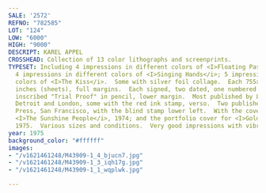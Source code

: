 ```yaml
---
SALE: '2572'
REFNO: "782585"
LOT: "124"
LOW: "6000"
HIGH: "9000"
DESCRIPT: KAREL APPEL
CROSSHEAD: Collection of 13 color lithographs and screenprints.
TYPESET: Including 4 impressions in different colors of <I>Floating Passion Flower</i>;
  4 impressions in different colors of <I>Singing Hands</i>; 5 impressions in different
  colors of <I>The Kiss</i>.  Some with silver foil collage.  Each 755x1040 mm; 29¾x41
  inches (sheets), full margins.  Each signed, two dated, one numbered 3/60 and one
  inscribed "Trial Proof" in pencil, lower margin.  Most published by London Arts,
  Detroit and London, some with the red ink stamp, verso.  Two published by Editions
  Press, San Francisco, with the blind stamp lower left.  With the cover sheet for
  <I>The Sunshine People</i>, 1974; and the portfolio cover for <I>Golden Gate</i>,
  1975.  Various sizes and conditions.  Very good impressions with vibrant colors.
year: 1975
background_color: "#ffffff"
images:
- "/v1621461248/M43909-1_4_bjucn7.jpg"
- "/v1621461248/M43909-1_3_iqh17g.jpg"
- "/v1621461248/M43909-1_1_wqplwk.jpg"

---
```

